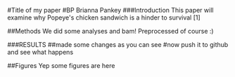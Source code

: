 #Title of my paper
#BP Brianna Pankey
###Introduction
This paper will examine why Popeye's chicken sandwich is a hinder to survival [1]


##Methods
We did some analyses and bam! Preprocessed of course :)

###RESULTS
##made some changes as you can see
#now push it to github and see what happens


##Figures
Yep some figures are here
